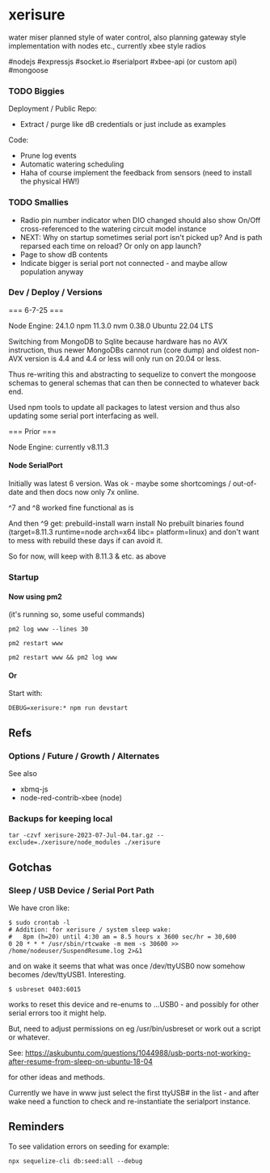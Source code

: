 # xerisure #

water miser planned style of water control, also planning gateway style implementation
with nodes etc., currently xbee style radios

#nodejs
#expressjs
#socket.io
#serialport
#xbee-api (or custom api)
#mongoose


### TODO Biggies

Deployment / Public Repo:

- Extract / purge like dB credentials or just include as examples


Code:

- Prune log events
- Automatic watering scheduling
- Haha of course implement the feedback from sensors (need to install the physical HW!)


### TODO Smallies

- Radio pin number indicator when DIO changed should also show On/Off cross-referenced to the watering circuit model instance
- NEXT: Why on startup sometimes serial port isn't picked up? And is path reparsed each time on reload? Or only on app launch?
- Page to show dB contents
- Indicate bigger is serial port not connected - and maybe allow population anyway


### Dev / Deploy / Versions ###


=== 6-7-25 ===

Node Engine: 24.1.0
npm 11.3.0
nvm 0.38.0 
Ubuntu 22.04 LTS

Switching from MongoDB to Sqlite because hardware has no AVX instruction, thus newer MongoDBs cannot run (core dump) and oldest non-AVX version is 4.4 and 4.4 or less will only run on 20.04 or less.

Thus re-writing this and abstracting to sequelize to convert the mongoose schemas to general schemas that can then be connected to whatever back end.

Used npm tools to update all packages to latest version and thus also updating some serial port interfacing as well.




=== Prior ===

Node Engine: currently v8.11.3


#### Node SerialPort ####

Initially was latest 6 version. Was ok - maybe some shortcomings / out-of-date and then docs now only 7x online.

^7 and ^8 worked fine functional as is

And then ^9 get: 
prebuild-install warn install No prebuilt binaries found (target=8.11.3 runtime=node arch=x64 libc= platform=linux)
and don't want to mess with rebuild these days if can avoid it.

So for now, will keep with 8.11.3 & etc. as above



### Startup ###

#### Now using pm2 ####

(it's running so, some useful commands)

`pm2 log www --lines 30`

`pm2 restart www`

`pm2 restart www && pm2 log www`


#### Or ####

Start with:

`DEBUG=xerisure:* npm run devstart`




## Refs ##

### Options / Future / Growth / Alternates ###

See also

  - xbmq-js
  - node-red-contrib-xbee (node)


### Backups for keeping local ###

`tar -czvf xerisure-2023-07-Jul-04.tar.gz --exclude=./xerisure/node_modules ./xerisure`


## Gotchas ##

### Sleep / USB Device / Serial Port Path ###

We have cron like:

```
$ sudo crontab -l
# Addition: for xerisure / system sleep wake:
#   8pm (h=20) until 4:30 am = 8.5 hours x 3600 sec/hr = 30,600 
0 20 * * * /usr/sbin/rtcwake -m mem -s 30600 >> /home/nodeuser/SuspendResume.log 2>&1
```
and on wake it seems that what was once /dev/ttyUSB0 now somehow becomes /dev/ttyUSB1. Interesting.

```
$ usbreset 0403:6015
```
works to reset this device and re-enums to ...USB0 - and possibly for other serial errors too it might help.

But, need to adjust permissions on eg /usr/bin/usbreset or work out a script or whatever.

See:
https://askubuntu.com/questions/1044988/usb-ports-not-working-after-resume-from-sleep-on-ubuntu-18-04

for other ideas and methods.

Currently we have in www just select the first ttyUSB# in the list - and after wake need a function to check and re-instantiate the serialport instance.


## Reminders

To see validation errors on seeding for example:
```
npx sequelize-cli db:seed:all --debug
```